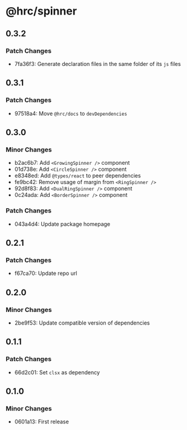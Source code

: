 # @hrc/spinner

## 0.3.2

### Patch Changes

- 7fa36f3: Generate declaration files in the same folder of its `js` files

## 0.3.1

### Patch Changes

- 97518a4: Move `@hrc/docs` to `devDependencies`

## 0.3.0

### Minor Changes

- b2ac6b7: Add `<GrowingSpinner />` component
- 01d738e: Add `<CircleSpinner />` component
- e8348ed: Add `@types/react` to peer dependencies
- fe9bc42: Remove usage of margin from `<RingSpinner />`
- 92d8f83: Add `<DualRingSpinner />` component
- 0c24ada: Add `<BorderSpinner />` component

### Patch Changes

- 043a4d4: Update package homepage

## 0.2.1

### Patch Changes

- f67ca70: Update repo url

## 0.2.0

### Minor Changes

- 2be9f53: Update compatible version of dependencies

## 0.1.1

### Patch Changes

- 66d2c01: Set `clsx` as dependency

## 0.1.0

### Minor Changes

- 0601a13: First release
